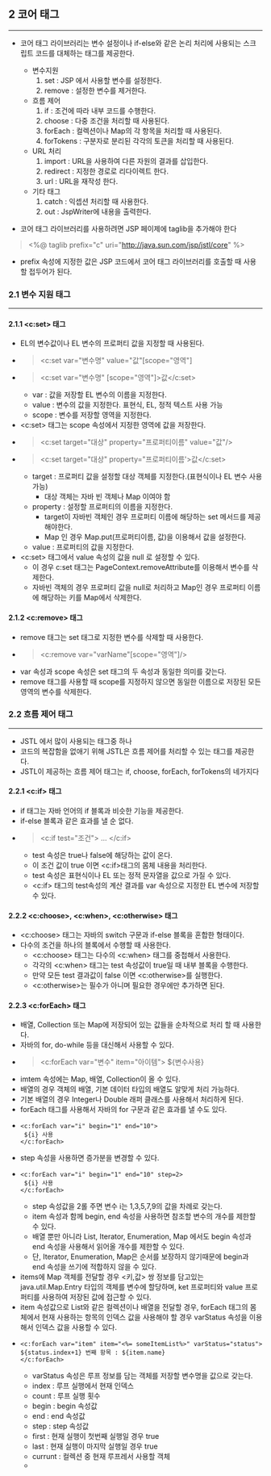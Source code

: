 ## 2 코어 태그

---

* 코어 태그 라이브러리는 변수 설정이나 if-else와 같은 논리 처리에 사용되는 스크립트 코드를 대체하는
  태그를 제공한다.

    * 변수지원
        1. set : JSP 에서 사용할 변수를 설정한다.
        2. remove : 설정한 변수를 제거한다.
    * 흐름 제어
        1. if : 조건에 따라 내부 코드를 수행한다.
        2. choose : 다중 조건을 처리할 때 사용된다.
        3. forEach : 컬렉션이나 Map의 각 항목을 처리할 때 사용된다.
        4. forTokens : 구분자로 분리된 각각의 토큰을 처리할 때 사용된다.
    * URL 처리
        1. import : URL을 사용하여 다른 자원의 결과를 삽입한다.
        2. redirect : 지정한 경로로 리다이렉트 한다.
        3. url : URL을 재작성 한다.
    * 기타 태그
        1. catch : 익셉션 처리할 때 사용한다.
        2. out : JspWriter에 내용을 출력한다.
* 코어 태그 라이브러리를 사용하려면 JSP 페이제에 taglib을 추가해야 한다
> <%@ taglib prefix="c" uri="http://java.sun.com/jsp/jstl/core" %>
* prefix 속성에 지정한 값은 JSP 코드에서 코어 태그 라이브러리를 호출할 때 사용할 접두어가 된다.

### 2.1 변수 지원 태그

---

#### 2.1.1 \<c:set> 태그
* EL의 변수값이나 EL 변수의 프로퍼티 값을 지정할 때 사용된다.
* ><c:set var="변수명" value="값"[scope="영역"]
* ><c:set var="변수명" [scope="영역"]>값</c:set>
  * var : 값을 저장할 EL 변수의 이름을 지정한다.
  * value : 변수의 값을 지정한다. 표현식, EL, 정적 텍스트 사용 가능
  * scope : 변수를 저장할 영역을 지정한다.
* \<c:set> 태그는 scope 속성에서 지정한 영역에 값을 저장한다.
* ><c:set target="대상" property="프로퍼티이름" value="값"/>
* ><c:set target="대상" property="프로퍼티이름'>값</c:set>
  * target : 프로퍼티 값을 설정할 대상 객체를 지정한다.(표현식이나 EL 변수 사용 가능)
    * 대상 객체는 자바 빈 객체나 Map 이여야 함
  * property : 설정할 프로퍼티의 이름을 지정한다.
    * target이 자바빈 객체인 경우 프로퍼티 이름에 해당하는 set 메서드를 제공해야한다.
    * Map 인 경우 Map.put(프로퍼티이름, 값)을 이용해서 값을 설정한다.
  * value : 프로퍼티의 값을 지정한다.
* \<c:set> 태그에서 value 속성의 값을 null 로 설정할 수 있다.
  * 이 경우 c:set 태그는 PageContext.removeAttribute를 이용해서 변수를 삭제한다.
  * 자바빈 객체의 경우 프로퍼티 값을 null로 처리하고 Map인 경우 프로퍼티 이름에 해당하는 키를
   Map에서 삭제한다.


#### 2.1.2 \<c:remove> 태그
* remove 태그는 set 태그로 지정한 변수를 삭제할 때 사용한다.
* ><c:remove var="varName"[scope="영역"]/>
* var 속성과 scope 속성은 set 태그의 두 속성과 동일한 의미를 갖는다.
* remove 태그를 사용할 때 scope를 지정하지 않으면 동일한 이름으로 저장된 모든 영역의 변수를 삭제한다.


### 2.2 흐름 제어 태그

---
* JSTL 에서 많이 사용되는 태그중 하나
* 코드의 복잡함을 없애기 위해 JSTL은 흐름 제어를 처리할 수 있는 태그를 제공한다.
* JSTL이 제공하는 흐름 제어 태그는 if, choose, forEach, forTokens의 네가지다

#### 2.2.1 \<c:if> 태그
* if 태그는 자바 언어의 if 블록과 비슷한 기능을 제공한다.
* if-else 블록과 같은 효과를 낼 순 없다.
* ><c:if test="조건"> ... </c:if>
  * test 속성은 true나 false에 해당하는 값이 온다.
  * 이 조건 값이 true 이면 \<c:if>태그의 몸체 내용을 처리한다.
  * test 속성은 표현식이나 EL 또는 정적 문자열을 값으로 가질 수 있다.
  * \<c:if> 태그의  test속성의 계산 결과를 var 속성으로 지정한 EL 변수에 저장할 수 있다.

#### 2.2.2 \<c:choose>, \<c:when>, \<c:otherwise> 태그
* \<c:choose> 태그는 자바의 switch 구문과 if-else 블록을 혼합한 형태이다.
* 다수의 조건을 하나의 블록에서 수행할 때 사용한다.
  * \<c:choose> 태그는 다수의 \<c:when> 태그를 중첩해서 사용한다.
  * 각각의 \<c:when> 태그는 test 속성값이 true일 때 내부 블록을 수행한다.
  * 만약 모든 test 결과값이 false 이면 \<c:otherwise>를 실행한다.
  * \<c:otherwise>는 필수가 아니며 필요한 경우에만 추가하면 된다.

#### 2.2.3 \<c:forEach> 태그
* 배열, Collection 또는 Map에 저장되어 있는 값들을 순차적으로 처리 할 때 사용한다.
* 자바의 for, do-while 등을 대신해서 사용할 수 있다.
* ><c:forEach var="변수" item="아이템"> ${변수사용}
* imtem 속성에는 Map, 배열, Collection이 올 수 있다.
* 배열의 경우 객체의 배열, 기본 데이터 타입의 배열도 알맞게 처리 가능하다.
* 기본 배열의 경우 Integer나 Double 래퍼 클래스를 사용해서 처리하게 된다.
* forEach 태그를 사용해서 자바의 for 구문과 같은 효과를 낼 수도 있다.
* ```
  <c:forEach var="i" begin="1" end="10">
   ${i} 사용
  </c:forEach>
  ```
* step 속성을 사용하면 증가분을 변경할 수 있다.
* ```
  <c:forEach var="i" begin="1" end="10" step=2>
   ${i} 사용
  </c:forEach>
  ```
  * step 속성값을 2롤 주면 변수 i는 1,3,5,7,9의 값을 차례로 갖는다.
  * item 속성과 함께 begin, end 속성을 사용하면 참조할 변수의 개수를 제한할 수 있다.
  * 배열 뿐만 아니라 List, Iterator, Enumeration, Map 에서도 begin 속성과 end 속성을 사용해서 읽어올
   개수를 제한할 수 있다.
  * 단, Iterator, Enumeration, Map은 순서를 보장하지 않기때문에 begin과 end 속성을 쓰기에 적합하지 않을 수 있다.
* items에 Map 객체를 전달할 경우 <키,값> 쌍 정보를 담고있는 java.util.Map.Entry 타입의
 객체를 변수에 할당하며, ket 프로퍼티와 value 프로퍼티를 사용하여 저장된 값에 접근할 수 있다.
* item 속성값으로 List와 같은 컬렉션이나 배열을 전달할 경우, forEach 태그의 몸체에서
 현재 사용하는 항목의 인덱스 값을 사용해야 할 경우 varStatus 속성을 이용해서 인덱스 값을 사용할
 수 있다.
* ```
  <c:forEach var="item" item="<%= someItemList%>" varStatus="status">
  ${status.index+1} 번째 항목 : ${item.name}
  </c:forEach>
    ```
    * varStatus 속성은 루프 정보를 담는 객체를 저장할 변수명을 값으로 갖는다.
    * index : 루프 실행에서 현재 인덱스
    * count : 루프 실행 횟수
    * begin : begin 속성값
    * end : end 속성값
    * step : step 속성값
    * first : 현재 실행이 첫번째 실행일 경우 true
    * last : 현재 실행이 마지막 실행일 경우 true
    * currunt : 컬렉션 중 현재 루프레서 사용할 객체
    * 